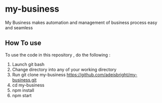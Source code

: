 # my-business
My Business makes automation and management of business process easy and seamless 
## How To use 
To use the code in this repository , do the following :
1. Launch git bash
1. Change directory into any of your working directory  
1. Run git clone my-business https://github.com/adeisbright/my-business.git 
1. cd my-business 
1. npm install 
1. npm start

